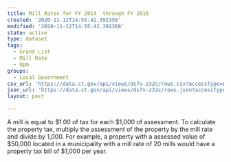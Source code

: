 ```yaml
---
title: Mill Rates for FY 2014  through FY 2016
created: '2020-11-12T14:55:42.392358'
modified: '2020-11-12T14:55:42.392368'
state: active
type: dataset
tags:
  - Grand List
  - Mill Rate
  - Opm
groups:
  - Local Government
csv_url: 'https://data.ct.gov/api/views/ds7v-z32c/rows.csv?accessType=DOWNLOAD'
json_url: 'https://data.ct.gov/api/views/ds7v-z32c/rows.json?accessType=DOWNLOAD'
layout: post

---
```

A mill is equal to $1.00 of tax for each $1,000 of assessment. To calculate the property tax, multiply the assessment of the property by the mill rate and divide by 1,000. For example, a property with a assessed value of $50,000 located in a municipality with a mill rate of 20 mills would have a property tax bill of $1,000 per year.
